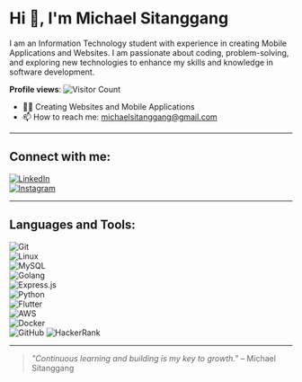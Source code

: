 # Hi 👋, I'm Michael Sitanggang

I am an Information Technology student with experience in creating Mobile Applications and Websites. I am passionate about coding, problem-solving, and exploring new technologies to enhance my skills and knowledge in software development.

**Profile views**: ![Visitor Count](https://michaelsitanggang.github.io/WebMyPortofolio/?fbclid=PAZXh0bgNhZW0CMTEAAabyXLcMEVsL7b3bDfd3SNdvFA_YznH7nDJvocunHLK6u94Dy-2h6hdv9QM_aem__eQ5ZT-hBU9kzKx8KERQfQ)

- 🧑‍💻 Creating Websites and Mobile Applications   
- 📫 How to reach me: [michaelsitanggang@gmail.com](mailto:michaelsitanggang37@gmail.com)  

---

## Connect with me:
[![LinkedIn](https://img.shields.io/badge/-LinkedIn-blue?style=flat-square&logo=linkedin)](https://www.linkedin.com/in/michael-sitanggang-37311a257/)  
[![Instagram](https://img.shields.io/badge/-Instagram-purple?style=flat-square&logo=instagram)](https://www.instagram.com/thiskaell/)  

---
## Languages and Tools:
![Git](https://img.shields.io/badge/-Git-F05032?style=flat-square&logo=git&logoColor=white)  
![Linux](https://img.shields.io/badge/-Linux-FCC624?style=flat-square&logo=linux&logoColor=black)  
![MySQL](https://img.shields.io/badge/-MySQL-4479A1?style=flat-square&logo=mysql&logoColor=white)  
![Golang](https://img.shields.io/badge/-Golang-00ADD8?style=flat-square&logo=go&logoColor=white)  
![Express.js](https://img.shields.io/badge/-Express.js-000000?style=flat-square&logo=express&logoColor=white)  
![Python](https://img.shields.io/badge/-Python-3776AB?style=flat-square&logo=python&logoColor=white)  
![Flutter](https://img.shields.io/badge/-Flutter-02569B?style=flat-square&logo=flutter&logoColor=white)  
![AWS](https://img.shields.io/badge/-AWS-232F3E?style=flat-square&logo=amazonaws&logoColor=white)  
![Docker](https://img.shields.io/badge/-Docker-2496ED?style=flat-square&logo=docker&logoColor=white)  
![GitHub](https://img.shields.io/badge/-GitHub-181717?style=flat-square&logo=github&logoColor=white)
![HackerRank](https://img.shields.io/badge/-HackerRank-2EC866?style=flat-square&logo=hackerrank&logoColor=white)  

---

> _"Continuous learning and building is my key to growth."_ – Michael Sitanggang

